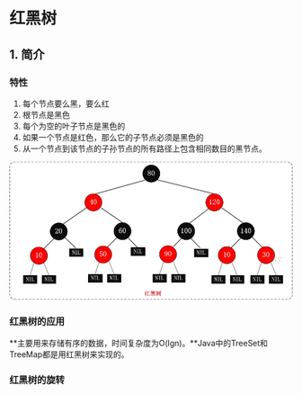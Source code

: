 # 红黑树
## 1. 简介
### 特性
1. 每个节点要么黑，要么红
2. 根节点是黑色
3. 每个为空的叶子节点是黑色的
4. 如果一个节点是红色，那么它的子节点必须是黑色的
5. 从一个节点到该节点的子孙节点的所有路径上包含相同数目的黑节点。

![红黑树](../image/红黑树.jpg)

### 红黑树的应用
**主要用来存储有序的数据，时间复杂度为O(lgn)。**Java中的TreeSet和TreeMap都是用红黑树来实现的。

### 红黑树的旋转
